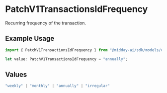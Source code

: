 # PatchV1TransactionsIdFrequency

Recurring frequency of the transaction.

## Example Usage

```typescript
import { PatchV1TransactionsIdFrequency } from "@midday-ai/sdk/models/operations";

let value: PatchV1TransactionsIdFrequency = "annually";
```

## Values

```typescript
"weekly" | "monthly" | "annually" | "irregular"
```